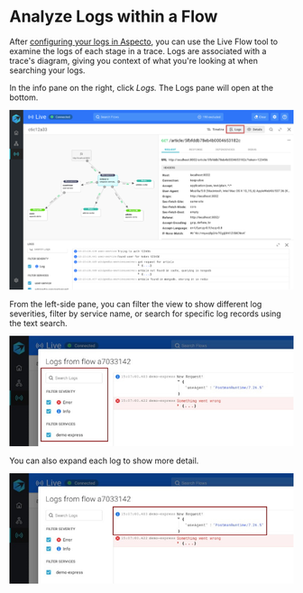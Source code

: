# Analyze Logs within a Flow

After [configuring your logs in Aspecto](../../send-tracing-data-to-aspecto/aspecto-sdk/customize-defaults/configure-logs.md), you can use the Live Flow tool to examine the logs of each stage in a trace. Logs are associated with a trace's diagram, giving you context of what you're looking at when searching your logs.

In the info pane on the right, click _Logs._ The Logs pane will open at the bottom. 

![](../../.gitbook/assets/logs.png)

From the left-side pane, you can filter the view to show different log severities, filter by service name, or search for specific log records using the text search.

![](../../.gitbook/assets/whatsapp-image-2020-11-09-at-15.09.09-log-2-highlighted-filter-search.jpg)

You can also expand each log to show more detail.

![](../../.gitbook/assets/whatsapp-image-2020-11-09-at-15.09.09-log-2-highlighted.jpg)







